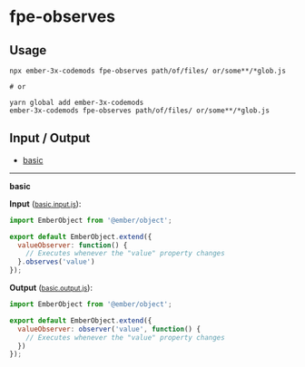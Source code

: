 # fpe-observes


## Usage

```
npx ember-3x-codemods fpe-observes path/of/files/ or/some**/*glob.js

# or

yarn global add ember-3x-codemods
ember-3x-codemods fpe-observes path/of/files/ or/some**/*glob.js
```

## Input / Output

<!--FIXTURES_TOC_START-->
* [basic](#basic)
<!--FIXTURES_TOC_END-->

<!--FIXTURES_CONTENT_START-->
---
<a id="basic">**basic**</a>

**Input** (<small>[basic.input.js](__testfixtures__/basic.input.js)</small>):
```js
import EmberObject from '@ember/object';

export default EmberObject.extend({
  valueObserver: function() {
    // Executes whenever the "value" property changes
  }.observes('value')
});

```

**Output** (<small>[basic.output.js](__testfixtures__/basic.output.js)</small>):
```js
import EmberObject from '@ember/object';

export default EmberObject.extend({
  valueObserver: observer('value', function() {
    // Executes whenever the "value" property changes
  })
});

```
<!--FIXTURES_CONTENT_END-->

